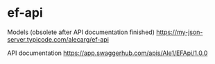 # ef-api

Models (obsolete after API documentation finished)
https://my-json-server.typicode.com/alecarg/ef-api

API documentation
https://app.swaggerhub.com/apis/Ale1/EFApi/1.0.0
